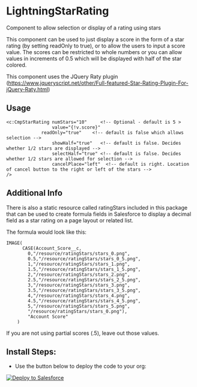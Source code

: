 # LightningStarRating

Component to allow selection or display of a rating using stars

This component can be used to just display a score in the form of a star rating (by setting readOnly to true), or to allow the users to input a score value.  The scores can be restricted to whole numbers or you can allow values in increments of 0.5 which will be displayed with half of the star colored.

This component uses the JQuery Raty plugin (https://www.jqueryscript.net/other/Full-featured-Star-Rating-Plugin-For-jQuery-Raty.html)

## Usage

```
<c:CmpStarRating numStars="10"     <!-- Optional - default is 5 >
                 value="{!v.score}" 
	         readOnly="true"    <!-- default is false which allows selection -->
                 showHalf="true"   <!-- default is false. Decides whether 1/2 stars are displayed -->
                 selectHalf="true" <!-- default is false. Decides whether 1/2 stars are allowed for selection -->
                 cancelPlace="left"  <!-- default is right. Location of cancel button to the right or left of the stars --> 
/>
```

## Additional Info

There is also a static resource called ratingStars included in this package that can be used to create formula fields in Salesforce to display a decimal field as a star rating on a page layout or related list.

The formula would look like this:

```
IMAGE( 
      CASE(Account_Score__c, 
		0,"/resource/ratingStars/stars_0.png", 
		0.5,"/resource/ratingStars/stars_0_5.png", 
		1,"/resource/ratingStars/stars_1.png", 
		1.5,"/resource/ratingStars/stars_1_5.png", 
		2,"/resource/ratingStars/stars_2.png", 
		2.5,"/resource/ratingStars/stars_2_5.png", 
		3,"/resource/ratingStars/stars_3.png", 
		3.5,"/resource/ratingStars/stars_3_5.png", 
		4,"/resource/ratingStars/stars_4.png", 
		4.5,"/resource/ratingStars/stars_4_5.png", 
		5,"/resource/ratingStars/stars_5.png", 
		"/resource/ratingStars/stars_0.png"), 
		"Account Score" 
	)
```

If you are not using partial scores (.5), leave out those values.


	
## Install Steps:
* Use the button below to deploy the code to your org:

<a href="https://githubsfdeploy.herokuapp.com?owner=veenasundara&repo= LightningStarRating">
  <img alt="Deploy to Salesforce"
       src="https://raw.githubusercontent.com/afawcett/githubsfdeploy/master/src/main/webapp/resources/img/deploy.png">
</a>
